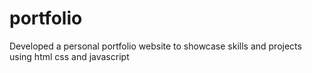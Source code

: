 # portfolio
Developed a personal portfolio website to showcase skills and projects using html css and javascript
